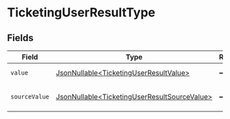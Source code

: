 # TicketingUserResultType


## Fields

| Field                                                                                                      | Type                                                                                                       | Required                                                                                                   | Description                                                                                                | Example                                                                                                    |
| ---------------------------------------------------------------------------------------------------------- | ---------------------------------------------------------------------------------------------------------- | ---------------------------------------------------------------------------------------------------------- | ---------------------------------------------------------------------------------------------------------- | ---------------------------------------------------------------------------------------------------------- |
| `value`                                                                                                    | [JsonNullable\<TicketingUserResultValue>](../../models/components/TicketingUserResultValue.md)             | :heavy_minus_sign:                                                                                         | The type of the user.                                                                                      | agent                                                                                                      |
| `sourceValue`                                                                                              | [JsonNullable\<TicketingUserResultSourceValue>](../../models/components/TicketingUserResultSourceValue.md) | :heavy_minus_sign:                                                                                         | The source value of the user type.                                                                         | Live                                                                                                       |